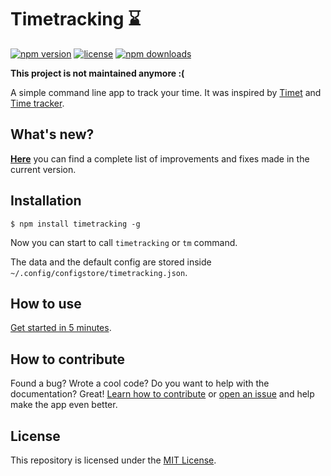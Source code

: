 # Timetracking :hourglass:
[![npm version](https://img.shields.io/npm/v/timetracking.svg)](https://www.npmjs.com/package/timetracking)
[![license](https://img.shields.io/github/license/mvmjacobs/timetracking.svg)](https://github.com/mvmjacobs/timetracking/blob/master/LICENSE.md)
[![npm downloads](https://img.shields.io/npm/dt/timetracking.svg)](https://www.npmjs.com/package/timetracking)

**This project is not maintained anymore :(**

A simple command line app to track your time. It was inspired by [Timet](https://github.com/fabiorogeriosj/timet) and [Time tracker](https://github.com/danibram/time-tracker-cli).


## What's new?
[**Here**](https://github.com/mvmjacobs/timetracking/blob/master/CHANGELOG.md) you can find a complete list of improvements and fixes made in the current version.


## Installation
```
$ npm install timetracking -g
```
Now you can start to call `timetracking` or `tm` command.

The data and the default config are stored inside `~/.config/configstore/timetracking.json`.


## How to use
[Get started in 5 minutes](https://github.com/mvmjacobs/timetracking/wiki).


## How to contribute
Found a bug? Wrote a cool code? Do you want to help with the documentation? Great! [Learn how to contribute](https://github.com/mvmjacobs/timetracking/blob/master/CONTRIBUTING.md) or [open an issue](https://github.com/mvmjacobs/timetracking/issues) and help make the app even better.


## License
This repository is licensed under the [MIT License](https://github.com/mvmjacobs/timetracking/blob/master/LICENSE.md).
